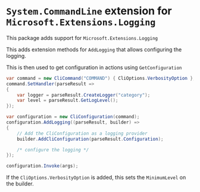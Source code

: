 # `System.CommandLine` extension for `Microsoft.Extensions.Logging`

This package adds support for `Microsoft.Extensions.Logging`

This adds extension methods for `AddLogging` that allows configuring the logging.

This is then used to get configuration in actions using `GetConfiguration`

```csharp
var command = new CliCommand("COMMAND") { CliOptions.VerbosityOption };
command.SetHandler(parseResult =>
{
    var logger = parseResult.CreateLogger("category");
    var level = parseResult.GetLogLevel();
});

var configuration = new CliConfiguration(command);
configuration.AddLogging((parseResult, builder) =>
{
    // Add the CliConfiguration as a logging provider
    builder.AddCliConfiguration(parseResult.Configuration);

    /* configure the logging */
});

configuration.Invoke(args);
```

If the `CliOptions.VerbosityOption` is added, this sets the `MinimumLevel` on the builder.